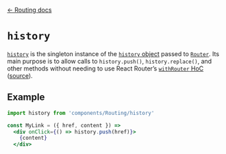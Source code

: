 [← Routing docs](/docs/guides/routing)

# `history`

[`history`](/src/components/Routing/history.js) is the singleton instance of the [`history` object](https://reacttraining.com/react-router/web/api/history) passed to [`Router`](/src/components/Routing/Router/index.js). Its main purpose is to allow calls to `history.push()`, `history.replace()`, and other methods without needing to use React Router’s [`withRouter` HoC](https://reacttraining.com/react-router/web/api/withRouter) ([source](https://github.com/ReactTraining/react-router/issues/5237#issuecomment-308245424)).

## Example

```jsx
import history from 'components/Routing/history'

const MyLink = ({ href, content }) =>
  <div onClick={() => history.push(href)}>
    {content}
  </div>
```
